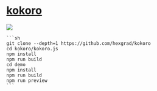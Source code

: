 # [kokoro](https://github.com/hexgrad/kokoro)

![](https://img.shields.io/github/license/hexgrad/kokoro?style=flat-square)

````{tab} From source [^1]
```sh
git clone --depth=1 https://github.com/hexgrad/kokoro
cd kokoro/kokoro.js
npm install
npm run build
cd demo
npm install
npm run build
npm run preview
```
````

[^1]: [Kokoro Text-to-Speech](https://github.com/hexgrad/kokoro/tree/main/kokoro.js/demo)